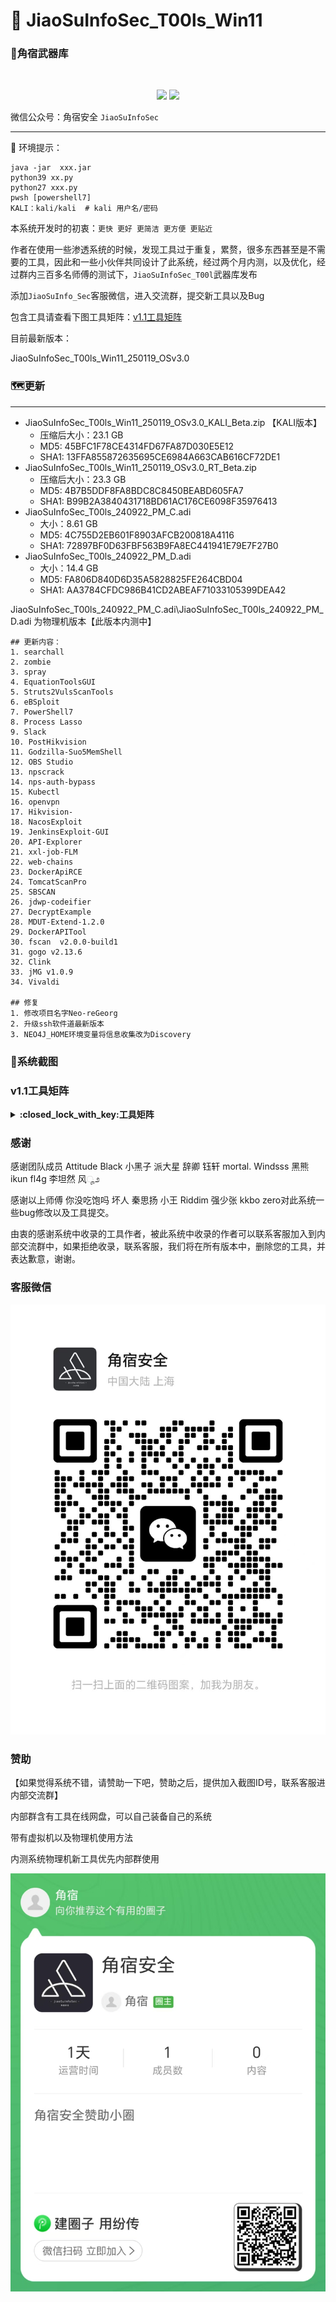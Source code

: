 #  🚀	JiaoSuInfoSec_T00ls_Win11




### :small_red_triangle:角宿武器库
<br/>
  <p align="center">
<img src="https://img.shields.io/badge/JiaoSuInfoSec-角宿安全团队-pink">
<img src="https://img.shields.io/badge/T00ls-角宿武器库-green">
</p>

微信公众号：角宿安全  `JiaoSuInfoSec`

------
📢 环境提示：
```shell
java -jar  xxx.jar
python39 xx.py
python27 xxx.py
pwsh [powershell7] 
KALI：kali/kali  # kali 用户名/密码
```
本系统开发时的初衷：`更快 更好 更简洁 更方便 更贴近`

作者在使用一些渗透系统的时候，发现工具过于重复，累赘，很多东西甚至是不需要的工具，因此和一些小伙伴共同设计了此系统，经过两个月内测，以及优化，经过群内三百多名师傅的测试下，`JiaoSuInfoSec_T00l`武器库发布

添加`JiaoSuInfo_Sec`客服微信，进入交流群，提交新工具以及Bug

包含工具请查看下图工具矩阵：[v1.1工具矩阵](https://github.com/JiaoSuInfoSec/JiaoSuInfoSec_T00ls_Win11/blob/main/README.md#%E5%B7%A5%E5%85%B7%E7%9F%A9%E9%98%B5)

目前最新版本：

JiaoSuInfoSec_T00ls_Win11_250119_OSv3.0





### :world_map:更新
------
- JiaoSuInfoSec_T00ls_Win11_250119_OSv3.0_KALI_Beta.zip 【KALI版本】
  - 压缩后大小：23.1 GB 
  - MD5: 45BFC1F78CE4314FD67FA87D030E5E12
  - SHA1: 13FFA855872635695CE6984A663CAB616CF72DE1
- JiaoSuInfoSec_T00ls_Win11_250119_OSv3.0_RT_Beta.zip 
  - 压缩后大小：23.3 GB 
  - MD5: 4B7B5DDF8FA8BDC8C8450BEABD605FA7
  - SHA1: B99B2A3840431718BD61AC176CE6098F35976413
- JiaoSuInfoSec_T00ls_240922_PM_C.adi
  - 大小：8.61 GB 
  - MD5: 4C755D2EB601F8903AFCB200818A4116
  - SHA1: 72897BF0D63FBF563B9FA8EC441941E79E7F27B0
- JiaoSuInfoSec_T00ls_240922_PM_D.adi
  - 大小：14.4 GB
  - MD5: FA806D840D6D35A5828825FE264CBD04
  - SHA1: AA3784CFDC986B41CD2ABEAF71033105399DEA42

JiaoSuInfoSec_T00ls_240922_PM_C.adi\JiaoSuInfoSec_T00ls_240922_PM_D.adi  为物理机版本【此版本内测中】
```
## 更新内容：
1. searchall
2. zombie
3. spray
4. EquationToolsGUI
5. Struts2VulsScanTools
6. eBSploit
7. PowerShell7
8. Process Lasso
9. Slack
10. PostHikvision
11. Godzilla-Suo5MemShell
12. OBS Studio
13. npscrack
14. nps-auth-bypass
15. Kubectl
16. openvpn
17. Hikvision-
18. NacosExploit
19. JenkinsExploit-GUI
20. API-Explorer
21. xxl-job-FLM
22. web-chains
23. DockerApiRCE
24. TomcatScanPro
25. SBSCAN
26. jdwp-codeifier
27. DecryptExample
28. MDUT-Extend-1.2.0
29. DockerAPITool
30. fscan  v2.0.0-build1
31. gogo v2.13.6
32. Clink
33. jMG v1.0.9
34. Vivaldi

## 修复
1. 修改项目名字Neo-reGeorg
2. 升级ssh软件道最新版本
3. NEO4J_HOME环境变量将信息收集改为Discovery
```
### :beginner:系统截图





### v1.1工具矩阵
<details>
<summary><b>:closed_lock_with_key:工具矩阵</b></summary>
  
  ![image](工具矩阵.png)
  
</details>
  
### 感谢

感谢团队成员 Attitude  Black 小黑子 派大星 辞卿 钰轩 mortal. Windsss 黑熊 ikun  fl4g 李坦然 风ೄ೨

感谢以上师傅 你没吃饱吗  坏人 秦思扬 小王 Riddim 强少张  kkbo zero对此系统一些bug修改以及工具提交。

由衷的感谢系统中收录的工具作者，被此系统中收录的作者可以联系客服加入到内部交流群中，如果拒绝收录，联系客服，我们将在所有版本中，删除您的工具，并表达歉意，谢谢。

### 客服微信
![image](客服.jpg)

### 赞助
【如果觉得系统不错，请赞助一下吧，赞助之后，提供加入截图ID号，联系客服进内部交流群】

内部群含有工具在线网盘，可以自己装备自己的系统

带有虚拟机以及物理机使用方法

内测系统物理机新工具优先内部群使用

![image](赞助.jpg)
